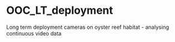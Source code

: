 # OOC_LT_deployment
Long term deployment cameras on oyster reef habitat - analysing continuous video data
